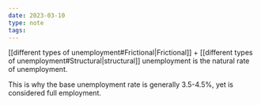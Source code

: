 ```yaml
---
date: 2023-03-10
type: note
tags: 
---
```


[[different types of unemployment#Frictional|Frictional]] + [[different types of unemployment#Structural|structural]] unemployment is the natural rate of unemployment.

This is why the base unemployment rate is generally 3.5-4.5%, yet is considered full employment.

